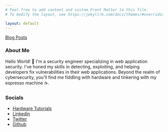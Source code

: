 ```yaml
---
# Feel free to add content and custom Front Matter to this file.
# To modify the layout, see https://jekyllrb.com/docs/themes/#overriding-theme-defaults

layout: default
---
```


<!-- #[Some Page here](./about.markdown) -->
[Blog Posts](./_posts/2023-09-23-welcome-to-jekyll.markdown)

### About Me

Hello World! 👋 I'm a security engineer specializing in web application security. I've honed my skills in detecting, exploiting, and helping developers fix vulnerabilities in their web applications. Beyond the realm of cybersecurity, you'll find me fiddling with hardware and tinkering with my espresso machine ☕. 


### Socials

*   [Hardware Tutorials](https://www.instructables.com/member/NemesisC/)
* 	[Linkedin](https://www.linkedin.com/in/nemesis-c-a6514815b/)
*   [Twitter](https://twitter.com/nemesis_pkg)
*   [Github](https://github.com/nemessisc)





